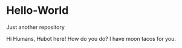 # Hello-World
Just another repository

Hi Humans,
Hubot here! How do you do? I have moon tacos for you.
